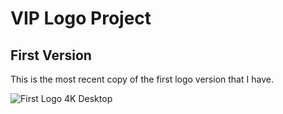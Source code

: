 # VIP Logo Project

## First Version

This is the most recent copy of the first logo version that I have.

![First Logo 4K Desktop](4K.png)